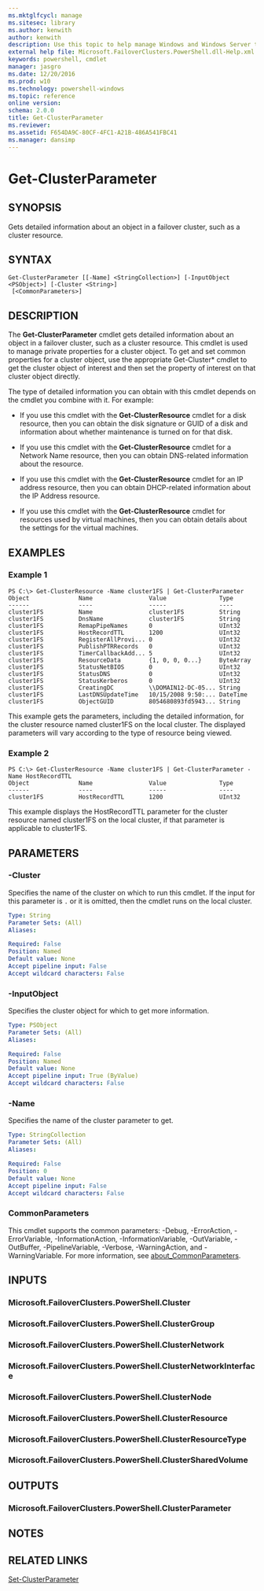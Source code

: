 ```yaml
---
ms.mktglfcycl: manage
ms.sitesec: library
ms.author: kenwith
author: kenwith
description: Use this topic to help manage Windows and Windows Server technologies with Windows PowerShell.
external help file: Microsoft.FailoverClusters.PowerShell.dll-Help.xml
keywords: powershell, cmdlet
manager: jasgro
ms.date: 12/20/2016
ms.prod: w10
ms.technology: powershell-windows
ms.topic: reference
online version: 
schema: 2.0.0
title: Get-ClusterParameter
ms.reviewer:
ms.assetid: F654DA9C-80CF-4FC1-A21B-486A541FBC41
ms.manager: dansimp
---
```


# Get-ClusterParameter

## SYNOPSIS
Gets detailed information about an object in a failover cluster, such as a cluster resource.

## SYNTAX

```
Get-ClusterParameter [[-Name] <StringCollection>] [-InputObject <PSObject>] [-Cluster <String>]
 [<CommonParameters>]
```

## DESCRIPTION
The **Get-ClusterParameter** cmdlet gets detailed information about an object in a failover cluster, such as a cluster resource.
This cmdlet is used to manage private properties for a cluster object.
To get and set common properties for a cluster object, use the appropriate Get-Cluster* cmdlet to get the cluster object of interest and then set the property of interest on that cluster object directly.

The type of detailed information you can obtain with this cmdlet depends on the cmdlet you combine with it.
For example: 

- If you use this cmdlet with the **Get-ClusterResource** cmdlet for a disk resource, then you can obtain the disk signature or GUID of a disk and information about whether maintenance is turned on for that disk. 

- If you use this cmdlet with the **Get-ClusterResource** cmdlet for a Network Name resource, then you can obtain DNS-related information about the resource. 

- If you use this cmdlet with the **Get-ClusterResource** cmdlet for an IP address resource, then you can obtain DHCP-related information about the IP Address resource. 

- If you use this cmdlet with the **Get-ClusterResource** cmdlet for resources used by virtual machines, then you can obtain details about the settings for the virtual machines.

## EXAMPLES

### Example 1
```
PS C:\> Get-ClusterResource -Name cluster1FS | Get-ClusterParameter
Object              Name                Value               Type 
------              ----                -----               ---- 
cluster1FS          Name                cluster1FS          String 
cluster1FS          DnsName             cluster1FS          String 
cluster1FS          RemapPipeNames      0                   UInt32 
cluster1FS          HostRecordTTL       1200                UInt32 
cluster1FS          RegisterAllProvi... 0                   UInt32 
cluster1FS          PublishPTRRecords   0                   UInt32 
cluster1FS          TimerCallbackAdd... 5                   UInt32 
cluster1FS          ResourceData        {1, 0, 0, 0...}     ByteArray 
cluster1FS          StatusNetBIOS       0                   UInt32 
cluster1FS          StatusDNS           0                   UInt32 
cluster1FS          StatusKerberos      0                   UInt32 
cluster1FS          CreatingDC          \\DOMAIN12-DC-05... String 
cluster1FS          LastDNSUpdateTime   10/15/2008 9:50:... DateTime 
cluster1FS          ObjectGUID          8054680893fd5943... String
```

This example gets the parameters, including the detailed information, for the cluster resource named cluster1FS on the local cluster.
The displayed parameters will vary according to the type of resource being viewed.

### Example 2
```
PS C:\> Get-ClusterResource -Name cluster1FS | Get-ClusterParameter -Name HostRecordTTL
Object              Name                Value               Type 
------              ----                -----               ---- 
cluster1FS          HostRecordTTL       1200                UInt32
```

This example displays the HostRecordTTL parameter for the cluster resource named cluster1FS on the local cluster, if that parameter is applicable to cluster1FS.

## PARAMETERS

### -Cluster
Specifies the name of the cluster on which to run this cmdlet.
If the input for this parameter is `.` or it is omitted, then the cmdlet runs on the local cluster.

```yaml
Type: String
Parameter Sets: (All)
Aliases: 

Required: False
Position: Named
Default value: None
Accept pipeline input: False
Accept wildcard characters: False
```

### -InputObject
Specifies the cluster object for which to get more information.

```yaml
Type: PSObject
Parameter Sets: (All)
Aliases: 

Required: False
Position: Named
Default value: None
Accept pipeline input: True (ByValue)
Accept wildcard characters: False
```

### -Name
Specifies the name of the cluster parameter to get.

```yaml
Type: StringCollection
Parameter Sets: (All)
Aliases: 

Required: False
Position: 0
Default value: None
Accept pipeline input: False
Accept wildcard characters: False
```

### CommonParameters
This cmdlet supports the common parameters: -Debug, -ErrorAction, -ErrorVariable, -InformationAction, -InformationVariable, -OutVariable, -OutBuffer, -PipelineVariable, -Verbose, -WarningAction, and -WarningVariable. For more information, see [about_CommonParameters](http://go.microsoft.com/fwlink/?LinkID=113216).

## INPUTS

### Microsoft.FailoverClusters.PowerShell.Cluster

### Microsoft.FailoverClusters.PowerShell.ClusterGroup

### Microsoft.FailoverClusters.PowerShell.ClusterNetwork

### Microsoft.FailoverClusters.PowerShell.ClusterNetworkInterface

### Microsoft.FailoverClusters.PowerShell.ClusterNode

### Microsoft.FailoverClusters.PowerShell.ClusterResource

### Microsoft.FailoverClusters.PowerShell.ClusterResourceType

### Microsoft.FailoverClusters.PowerShell.ClusterSharedVolume

## OUTPUTS

### Microsoft.FailoverClusters.PowerShell.ClusterParameter

## NOTES

## RELATED LINKS

[Set-ClusterParameter](./Set-ClusterParameter.md)

